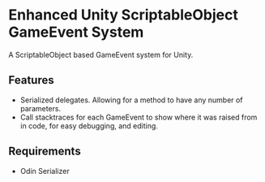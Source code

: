 # Enhanced Unity ScriptableObject GameEvent System

A ScriptableObject based GameEvent system for Unity.

## Features
* Serialized delegates. Allowing for a method to have any number of parameters.
* Call stacktraces for each GameEvent to show where it was raised from in code, for easy debugging, and editing.


## Requirements
* Odin Serializer

